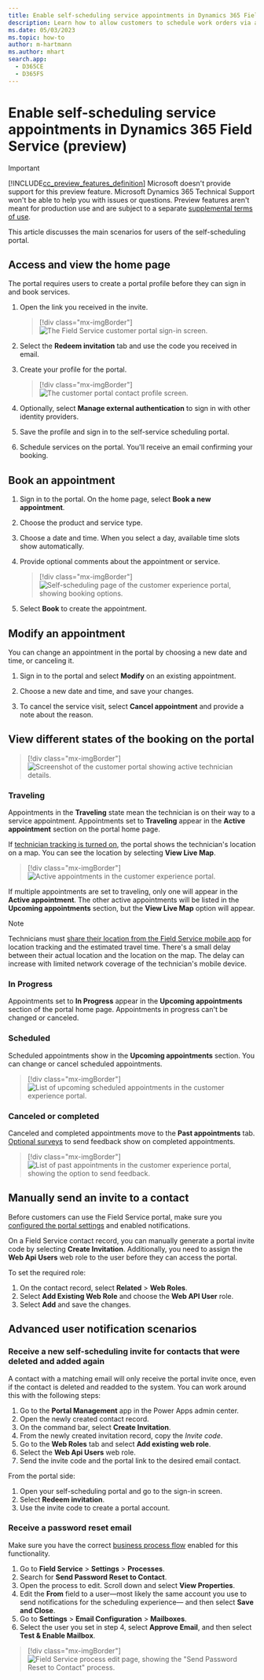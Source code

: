 ```yaml
---
title: Enable self-scheduling service appointments in Dynamics 365 Field Service (preview)
description: Learn how to allow customers to schedule work orders via a customer portal in Dynamics 365 Field Service.
ms.date: 05/03/2023
ms.topic: how-to
author: m-hartmann
ms.author: mhart
search.app:
  - D365CE
  - D365FS
---
```


# Enable self-scheduling service appointments in Dynamics 365 Field Service (preview)

> [!IMPORTANT]
> [!INCLUDE[cc_preview_features_definition](../includes/cc-preview-features-definition.md)]
> Microsoft doesn't provide support for this preview feature. Microsoft Dynamics 365 Technical Support won't be able to help you with issues or questions. Preview features aren't meant for production use and are subject to a separate [supplemental terms of use](https://go.microsoft.com/fwlink/p/?LinkId=511446).

This article discusses the main scenarios for users of the self-scheduling portal.

## Access and view the home page

The portal requires users to create a portal profile before they can sign in and book services.

1. Open the link you received in the invite.

   > [!div class="mx-imgBorder"]
   > ![The Field Service customer portal sign-in screen.](./media/SS-Portal-Login.png)

1. Select the **Redeem invitation** tab and use the code you received in email.

1. Create your profile for the portal.

    > [!div class="mx-imgBorder"]
    > ![The customer portal contact profile screen.](./media/SS-Portal_Profile.png)

1. Optionally, select **Manage external authentication** to sign in with other identity providers.

1. Save the profile and sign in to the self-service scheduling portal.

1. Schedule services on the portal. You'll receive an email confirming your booking.

## Book an appointment

1. Sign in to the portal. On the home page, select **Book a new appointment**.

1. Choose the product and service type.

1. Choose a date and time. When you select a day, available time slots show automatically.

1. Provide optional comments about the appointment or service.

    > [!div class="mx-imgBorder"]
    > ![Self-scheduling page of the customer experience portal, showing booking options.](./media/homepage-self-scheduling-with-selected.jpg)

1. Select **Book** to create the appointment.

## Modify an appointment

You can change an appointment in the portal by choosing a new date and time, or canceling it.

1. Sign in to the portal and select **Modify** on an existing appointment.

1. Choose a new date and time, and save your changes.

1. To cancel the service visit, select **Cancel appointment** and provide a note about the reason.

## View different states of the booking on the portal

> [!div class="mx-imgBorder"]
> ![Screenshot of the customer portal showing active technician details.](./media/TMT-Desktop-Traveling.png)

### Traveling

Appointments in the **Traveling** state mean the technician is on their way to a service appointment. Appointments set to **Traveling** appear in the **Active appointment** section on the portal home page.

If [technician tracking is turned on](customer-portal-technician-tracking.md), the portal shows the technician's location on a map. You can see the location by selecting **View Live Map**.

> [!div class="mx-imgBorder"]
> ![Active appointments in the customer experience portal.](./media/homepage-homepage-with-1-booking-in-travelling-state-which-has-link-to-tmt.jpg)

If multiple appointments are set to traveling, only one will appear in the **Active appointment**. The other active appointments will be listed in the **Upcoming appointments** section, but the **View Live Map** option will appear.

> [!NOTE]
> Technicians must [share their location from the Field Service mobile app](mobile/track-technician-location.md) for location tracking and the estimated travel time. There's a small delay between their actual location and the location on the map. The delay can increase with limited network coverage of the technician's mobile device.

### In Progress

Appointments set to **In Progress** appear in the **Upcoming appointments** section of the portal home page. Appointments in progress can't be changed or canceled.

### Scheduled

Scheduled appointments show in the **Upcoming appointments** section. You can change or cancel scheduled appointments.

> [!div class="mx-imgBorder"]
> ![List of upcoming scheduled appointments in the customer experience portal.](./media/homepage-homepage-with-upcoming-bookings.jpg)

### Canceled or completed

Canceled and completed appointments move to the **Past appointments** tab. [Optional surveys](create-configure-customer-portal.md#configuration-tab) to send feedback show on completed appointments.

> [!div class="mx-imgBorder"]
> ![List of past appointments in the customer experience portal, showing the option to send feedback.](./media/homepage-past-bookings-with-send-feedback-option-for-completed-bookings.jpg)

## Manually send an invite to a contact

Before customers can use the Field Service portal, make sure you [configured the portal settings](create-configure-customer-portal.md) and enabled notifications.

On a Field Service contact record, you can manually generate a portal invite code by selecting **Create Invitation**. Additionally, you need to assign the **Web Api Users** web role to the user before they can access the portal.

To set the required role:

1. On the contact record, select **Related** > **Web Roles**.
1. Select **Add Existing Web Role** and choose the **Web API User** role.
1. Select **Add** and save the changes.

## Advanced user notification scenarios

### Receive a new self-scheduling invite for contacts that were deleted and added again

A contact with a matching email will only receive the portal invite once, even if the contact is deleted and readded to the system. You can work around this with the following steps:

1. Go to the **Portal Management** app in the Power Apps admin center.
1. Open the newly created contact record.
1. On the command bar, select **Create Invitation**.
1. From the newly created invitation record, copy the *Invite code*.
1. Go to the **Web Roles** tab and select **Add existing web role**.
1. Select the **Web Api Users** web role.
1. Send the invite code and the portal link to the desired email contact.

From the portal side:

1. Open your self-scheduling portal and go to the sign-in screen.
2. Select **Redeem invitation**.
3. Use the invite code to create a portal account.

### Receive a password reset email

Make sure you have the correct [business process flow](/power-automate/create-business-process-flow) enabled for this functionality.

1. Go to **Field Service** > **Settings** > **Processes**.
2. Search for **Send Password Reset to Contact**.
3. Open the process to edit. Scroll down and select **View Properties**.
4. Edit the **From** field to a user&mdash;most likely the same account you use to send notifications for the scheduling experience&mdash; and then select **Save and Close**.
5. Go to **Settings** > **Email Configuration** > **Mailboxes**. 
6. Select the user you set in step 4, select **Approve Email**, and then select **Test & Enable Mailbox**.

> [!div class="mx-imgBorder"]
> ![Field Service process edit page, showing the "Send Password Reset to Contact" process.](./media/SS-Process-sendemail.PNG)
